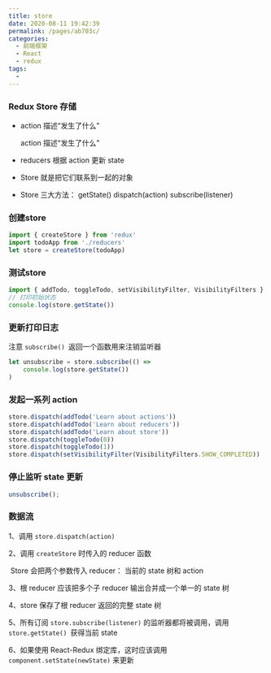 ```yaml
---
title: store
date: 2020-08-11 19:42:39
permalink: /pages/ab703c/
categories: 
  - 前端框架
  - React
  - redux
tags: 
  - 
---
```

### Redux Store 存储

- action 描述“发生了什么”

  action 描述“发生了什么”

- reducers 根据 action 更新 state

- Store 就是把它们联系到一起的对象

- Store 三大方法： getState()  dispatch(action)  subscribe(listener) 





### 创建store

```js
import { createStore } from 'redux'
import todoApp from './reducers'
let store = createStore(todoApp)
```







### 测试store

```js
import { addTodo, toggleTodo, setVisibilityFilter, VisibilityFilters } from './actions'
// 打印初始状态
console.log(store.getState())
```







### 更新打印日志

注意 `subscribe() `返回一个函数用来注销监听器

```js
let unsubscribe = store.subscribe(() =>
	console.log(store.getState())
)
```







### 发起一系列 action

```js
store.dispatch(addTodo('Learn about actions'))
store.dispatch(addTodo('Learn about reducers'))
store.dispatch(addTodo('Learn about store'))
store.dispatch(toggleTodo(0))
store.dispatch(toggleTodo(1))
store.dispatch(setVisibilityFilter(VisibilityFilters.SHOW_COMPLETED))
```



### 停止监听 state 更新

```js
unsubscribe();
```



### 数据流

1、调用 `store.dispatch(action)`

2、调用 `createStore` 时传入的 reducer 函数

​    Store 会把两个参数传入 reducer： 当前的 state 树和 action

3、根 reducer 应该把多个子 reducer 输出合并成一个单一的 state 树

4、store 保存了根 reducer 返回的完整 state 树

5、所有订阅 `store.subscribe(listener)` 的监听器都将被调用，调用 `store.getState() `获得当前 state

6、如果使用 React-Redux 绑定库，这时应该调用 `component.setState(newState)` 来更新